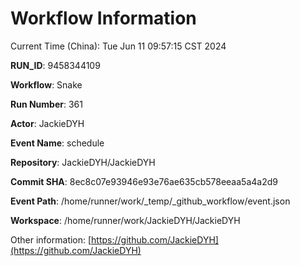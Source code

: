 # Workflow Information

Current Time (China): Tue Jun 11 09:57:15 CST 2024  

**RUN_ID**: 9458344109  

**Workflow**: Snake  

**Run Number**: 361  

**Actor**: JackieDYH  

**Event Name**: schedule  

**Repository**: JackieDYH/JackieDYH  

**Commit SHA**: 8ec8c07e93946e93e76ae635cb578eeaa5a4a2d9  

**Event Path**: /home/runner/work/_temp/_github_workflow/event.json  

**Workspace**: /home/runner/work/JackieDYH/JackieDYH  

Other information: [https://github.com/JackieDYH](https://github.com/JackieDYH)
